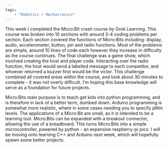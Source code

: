 ```yaml
---
tags: 
    - "Robotics / Mechatronics"
---
```

This week I completed the Micro:Bit crash course by Grok Learning. This course was broken into 10 sections with around 3-4 coding problems per section. Each section covered the functions of Micro:Bits including: display, audio, accelerometer, button, pin and radio functions. Most of the problems are simple, around 10 lines of code each however they increase in difficulty as the course continues. The final challenge was a game show, which involved creating the host and player code. Interacting over the radio function, the host would send a labelled message to each competitor, and whoever returned a buzzer first would be the victor. This challenge combined all covered areas within the course, and took about 30 minutes to complete - it was not overly difficult. I'm hoping this base knowledge will serve as a foundation for future projects. 

Micro:Bits main purpose is to teach get kids into python programming, and is therefore in lack of a better term, dumbed down. Arduino programming is somewhat more realistic, where in some cases needing you to specify pWm levels. The applications of a Micro:Bit are small, as it is intended to be a learning tool. Micro:Bits can be expanded with a breakout connector, allowing the use of a breadboard. This turns Micro:Bits into a simple microcontroller, powered by python - an expensive raspberry-pi pico. I will be moving onto learning C++ and Arduino next week, which will hopefully spawn some better projects. 
